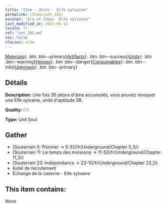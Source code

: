 ```yaml
---
title: "Item - Units - Elfe sylvaine"
permalink: /Items/unt_201/
excerpt: "Era of Chaos  Elfe sylvaine"
last_modified_at: 2021-04-14
locale: fr
ref: "unt_201.md"
toc: false
classes: wide
---
```

 [Materials](/fr/Items/){: .btn .btn--primary}[Artifacts](/fr/Items/Artifacts/){: .btn .btn--success}[Units](/fr/Items/Units/){: .btn .btn--warning}[Heroes](/fr/Items/Heroes/){: .btn .btn--danger}[Consumables](/fr/Items/Consumables/){: .btn .btn--info}[Unknown](/fr/Items/Unknown/){: .btn .btn--primary}

## Détails
 **Description:** Une fois 30 jetons d'âme accumulés, vous pouvez invoquer une Elfe sylvaine, unité d'aptitude SR.

 **Quality:** <span style="color: #DA70D6">OK</span>

 **Type:** Unit Soul

## Gather

*    [Souterrain 5: Pionnier -> 5-5](/fr/Underground/Chapter 5_5/) 
*    [Souterrain 11: Le temps des moissons -> 11-5](/fr/Underground/Chapter 11_5/) 
*    [Souterrain 23: Indépendance -> 23-1](/fr/Underground/Chapter 23_1/) 
*    Autel de recrutement 
*    Échange de la caserne - Elfe sylvaine 

## This item contains:

  None

